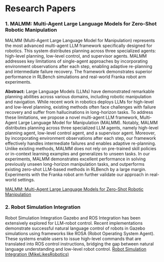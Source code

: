 # Research Papers

### 1. MALMM: Multi-Agent Large Language Models for Zero-Shot Robotic Manipulation
MALMM (Multi-Agent Large Language Model for Manipulation) represents the most advanced multi-agent LLM framework specifically designed for robotics. This system distributes planning across three specialized agents: high-level planning, low-level control, and supervisor agents. MALMM addresses key limitations of single-agent approaches by incorporating environment observations after each step, enabling adaptive re-planning and intermediate failure recovery. The framework demonstrates superior performance in RLBench simulations and real-world Franka robot arm experiments.

**Abstract:** Large Language Models (LLMs) have demonstrated remarkable planning abilities across various domains, including robotic manipulation and navigation. While recent work in robotics deploys LLMs for high-level and low-level planning, existing methods often face challenges with failure recovery and suffer from hallucinations in long-horizon tasks. To address these limitations, we propose a novel multi-agent LLM framework, Multi-Agent Large Language Model for Manipulation (MALMM). Notably, MALMM distributes planning across three specialized LLM agents, namely high-level planning agent, low-level control agent, and a supervisor agent. Moreover, by incorporating environment observations after each step, our framework effectively handles intermediate failures and enables adaptive re-planning. Unlike existing methods, MALMM does not rely on pre-trained skill policies or in-context learning examples and generalizes to unseen tasks. In our experiments, MALMM demonstrates excellent performance in solving previously unseen long-horizon manipulation tasks, and outperforms existing zero-shot LLM-based methods in RLBench by a large margin. Experiments with the Franka robot arm further validate our approach in real-world settings.

[MALMM: Multi-Agent Large Language Models for Zero-Shot Robotic Manipulation](https://arxiv.org/html/2411.17636v2)

### 2. Robot Simulation Integration
Robot Simulation Integration
Gazebo and ROS Integration has been extensively explored for LLM-robot control. Recent implementations demonstrate successful natural language control of robots in Gazebo simulations using frameworks like ROSA (Robot Operating System Agent). These systems enable users to issue high-level commands that are translated into ROS control instructions, bridging the gap between natural language understanding and low-level robot control.
[Robot Simulation Integration (MikeLikesRobotics)](https://mikelikesrobots.github.io/blog/llm-robot-control/)



